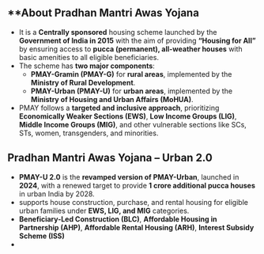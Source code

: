 ## **About Pradhan Mantri Awas Yojana 

- It is a **Centrally sponsored** housing scheme launched by the **Government of India in 2015** with the aim of providing **“Housing for All”** by ensuring access to **pucca (permanent), all-weather houses** with basic amenities to all eligible beneficiaries.
- The scheme has **two major components**:
    - **PMAY-Gramin (PMAY-G)** for **rural areas**, implemented by the **Ministry of Rural Development**.
    - **PMAY-Urban (PMAY-U)** for **urban areas**, implemented by the **Ministry of Housing and Urban Affairs (MoHUA)**.
- PMAY follows a **targeted and inclusive approach**, prioritizing **Economically Weaker Sections (EWS)**, **Low Income Groups (LIG)**, **Middle Income Groups (MIG)**, and other vulnerable sections like SCs, STs, women, transgenders, and minorities.

## **Pradhan Mantri Awas Yojana – Urban 2.0**

- **PMAY-U 2.0** is the **revamped version of PMAY-Urban**, launched in **2024**, with a renewed target to provide **1 crore additional pucca houses** in urban India by 2028.
- supports house construction, purchase, and rental housing for eligible urban families under **EWS, LIG, and MIG** categories.
- **Beneficiary-Led Construction (BLC)**, **Affordable Housing in Partnership (AHP)**, **Affordable Rental Housing (ARH)**, **Interest Subsidy Scheme (ISS)**
- 